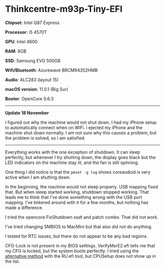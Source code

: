 # Thinkcentre-m93p-Tiny-EFI

**Chipset**: Intel Q87 Express

**Processor**: i5 4570T

**GPU**: Intel 4600

**RAM**: 8GB

**SSD**: Samsung EVO 500GB

**Wifi/Bluetooth**: Azurewave BRCM94352HMB

**Audio**: ALC283 (layout 15)

**macOS version**: 11.0.1 (Big Sur)

**Booter**: OpenCore 0.6.3

---

**Update 18 November**

I figured out why the machine would not shut down. I had my iPhone setup to automatically connect when on WiFi. I ejected my iPhone and the machine shut down normally. I am not sure why this causes a problem, but the problem is solved, so I am satisfied.

---

Everything works with the one exception of shutdown. It can sleep perfectly, but whenever I try shutting down, the display goes black but the LED indicators on the machine stay lit, and the fan is still spinning. 

One thing I did notice is that the `pmset -g log` shows coreaudiod is very active when I am shutting down. 

In the beginning, the machine would not sleep properly. USB mapping fixed that. But when sleep started working, shutdown stopped working. That leads me to think that I've done something wrong with the USB port mapping. I've tinkered around with it for a few months, but nothing has made a difference.

I tried the opencore FixShutdown ssdt and patch combo. That did not work.

I've tried changing SMBIOS to MacMini but that also did not do anything.

I tested for RTC issues, but there do not appear to be any bad regions. 

CFG-Lock is not present in my BIOS settings. VerifyMsrE2.efi tells me that my CFG is locked, but the system boots perfectly. I tried using the [alternative method](https://www.reddit.com/r/hackintosh/comments/hz2rtm/cfg_lockunlocking_alternative_method/) with the RU.efi tool, but CPUSetup does not show up in the list.

